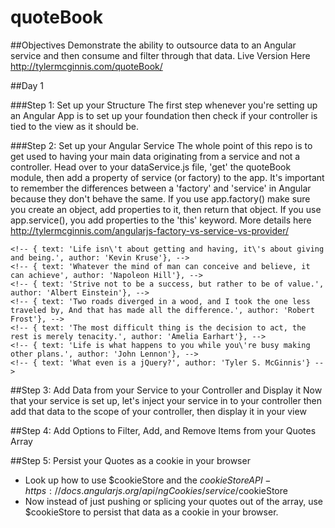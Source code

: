 quoteBook
=========

##Objectives
Demonstrate the ability to outsource data to an Angular service and then consume and filter through that data.
Live Version Here http://tylermcginnis.com/quoteBook/

##Day 1

###Step 1: Set up your Structure
The first step whenever you're setting up an Angular App is to set up your foundation then check if your controller is tied to the view as it should be. 
<!-- * Create an index.html and a style.css file -->
<!-- * Create a folder called js -->
<!-- * In the js folder, create an app.js, dataService.js, and a mainCtrl.js file -->
<!-- * Link your style.css sheet to your index.html page -->
<!-- * In your index.html file create the basic structure of your html, be sure to include ng-app="quoteBook" and ng-controller="mainCtrl" to the appropriate places -->
<!-- * In your app.js file set up 'home' for your angular app like below. Take note how you're going to include the [] as the second parameter. This tells Angular that you want to create a new module rather than just use an existing one. In all other files, we won't be using the [] because we want to use the module which has already been set. -->
<!-- ```javascript -->
<!-- var app = angular.module('quoteBook', []); -->
<!-- ``` -->
<!-- * Now in your mainCtrl.js file set up your first controller (mainCtrl). The code will look like this -->
<!-- ```javascript -->
<!-- var app = angular.module('quoteBook'); -->
<!--  -->
<!-- app.controller('mainCtrl', function($scope){ -->
  <!--  -->
<!-- }); -->
<!-- ``` -->
<!-- Once again note we're 'getting' the quoteBook module rather than 'setting' ([]) it. Also, it's really important to remember that whenever you add a js file, you need to include those in your index.html file as scripts.  -->
<!-- * In your index.html file before the body tag closes include script tags which link to all your Angular files in the 'js' folder. -->
<!-- * Now that your app and controller are set up and they're linked in your html page, add a test property to your scope object in your controller then verify that it works {{test}} in your html page.  -->
<!-- * If you see whatever text you entered into $scope.test in your view, continue to the next step. If not, check your console for any errors.  -->


###Step 2: Set up your Angular Service
The whole point of this repo is to get used to having your main data originating from a service and not a controller. Head over to your dataService.js file, 'get' the quoteBook module, then add a property of service (or factory) to the app. It's important to remember the differences between a 'factory' and 'service' in Angular because they don't behave the same. If you use app.factory() make sure you create an object, add properties to it, then return that object. If you use app.service(), you add properties to the 'this' keyword. More details here http://tylermcginnis.com/angularjs-factory-vs-service-vs-provider/
<!-- * After you've created a new service or factory and made sure you included the file in your index.html file, add the following data in your service. -->
<!-- ```javascript -->
  <!-- var quotes = [ -->
    <!-- { text: 'Life isn\'t about getting and having, it\'s about giving and being.', author: 'Kevin Kruse'}, -->
    <!-- { text: 'Whatever the mind of man can conceive and believe, it can achieve', author: 'Napoleon Hill'}, -->
    <!-- { text: 'Strive not to be a success, but rather to be of value.', author: 'Albert Einstein'}, -->
    <!-- { text: 'Two roads diverged in a wood, and I took the one less traveled by, And that has made all the difference.', author: 'Robert Frost'}, -->
    <!-- { text: 'The most difficult thing is the decision to act, the rest is merely tenacity.', author: 'Amelia Earhart'}, -->
    <!-- { text: 'Life is what happens to you while you\'re busy making other plans.', author: 'John Lennon'}, -->
    <!-- { text: 'What even is a jQuery?', author: 'Tyler S. McGinnis'} -->
  <!-- ]; -->
<!-- ``` -->
<!-- Notice we didn't put our quotes array directly on 'this' or your object you're going to return. That's because we don't want this data to be directly accessed from outside of this service. Instead, we're going to create 'getter' and 'setter' methods in order to get, add to, or remove parts of the quotes array making the quotes array 'private' to this service. -->

<!-- * Now that we have our data, let's set up ways to access that data. -->
<!-- * Create three methods on your 'this' (service) or custom object (factory), one called getData, one called addData, and one called removeData -->
<!-- * getData simply returns the quotes array -->
<!-- * addData takes in a data object, verifies that data object has the proper keys (just text and author), then adds that object to the end of the quotes array -->
<!-- * removeData takes in the text of a quote, loops through the quotes array, then removes the proper quote from the array.  -->

<!-- Once you finish those methods, this service should be complete. Now notice how all the heavy logic is contained in this one service which we can inject into any controller we create. This makes things very modular and testable. -->

##Step 3: Add Data from your Service to your Controller and Display it
Now that your service is set up, let's inject your service in to your controller then add that data to the scope of your controller, then display it in your view
<!-- * Inject your dataService into your mainCtrl -->
<!-- * Use the proper method on your dataService object to get the quotes array then add it to your $scope object in your mainCtrl -->
<!-- * Once the quotes data is on your scope, use ng-repeat to loop over that data in  your index.html page and display it. -->

##Step 4: Add Options to Filter, Add, and Remove Items from your Quotes Array
<!-- * Create three buttons, Add Quote, Remove Quote, and Filter Quotes -->
<!-- * Using ng-click and the methods we set up on our dataService object earlier, make those three buttons do the appropriate action. -->
<!-- * Once you've finished, add some ng-shows to 'toggle' the input boxes for add, remove, and filter making sure you only show one at a time. -->

##Step 5: Persist your Quotes as a cookie in your browser
* Look up how to use $cookieStore and the $cookieStore API - https://docs.angularjs.org/api/ngCookies/service/$cookieStore
* Now instead of just pushing or splicing your quotes out of the array, use $cookieStore to persist that data as a cookie in your browser.

